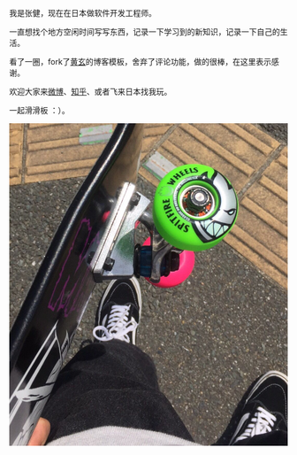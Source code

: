 

我是张健，现在在日本做软件开发工程师。

一直想找个地方空闲时间写写东西，记录一下学习到的新知识，记录一下自己的生活。

看了一圈，fork了[黄玄](http://www.huangxuan.me/)的博客模板，舍弃了评论功能，做的很棒，在这里表示感谢。

欢迎大家来[微博](https://www.weibo.com/3789530690/)、[知乎](https://www.zhihu.com/people/zhang-jian-37-39/)、或者飞来日本找我玩。

一起滑滑板 ：）。





![java-javascript](/img/about-skateboard-1.jpeg)

